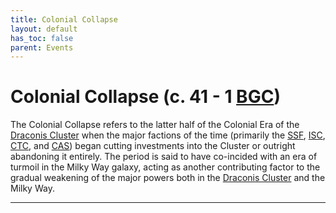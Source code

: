 ```yaml
---
title: Colonial Collapse
layout: default
has_toc: false
parent: Events
---
```


# Colonial Collapse (c. 41 - 1 [BGC])
The Colonial Collapse refers to the latter half of the Colonial Era of the [Draconis Cluster] when the major factions of the time (primarily the [SSF], [ISC], [CTC], and [CAS]) began cutting investments into the Cluster or outright abandoning it entirely. The period is said to have co-incided with an era of turmoil in the Milky Way galaxy, acting as another contributing factor to the gradual weakening of the major powers both in the [Draconis Cluster] and the Milky Way.

----

[SSF]: ../../factions/ssf/
[ISC]: ../../factions/isc/
[CTC]: ../../factions/ctc/
[CAS]: ../../factions/cas/

[Draconis Cluster]: ../../systems/

[BGC]: ../../history/#history
[AGC]: ../../history/#history